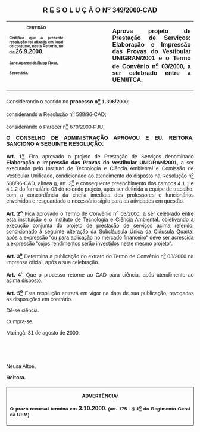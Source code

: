 <BODY>

<B><FONT FACE="Arial" SIZE=4><P ALIGN="CENTER"><A NAME="_Toc445798786"></P>
<P ALIGN="CENTER">R E S O L U &Ccedil; &Atilde; O  N<U><SUP>o</U></SUP>  349/2000-CAD</P>
</B></FONT><FONT FACE="Arial"><P ALIGN="JUSTIFY"></P></FONT>
<TABLE CELLSPACING=0 BORDER=0 CELLPADDING=7 WIDTH=621>
<TR><TD WIDTH="32%" VALIGN="TOP">
<B><FONT FACE="Arial" SIZE=1><P ALIGN="CENTER">CERTID&Atilde;O</P>
<P ALIGN="JUSTIFY">   Certifico que a presente resolu&ccedil;&atilde;o foi afixada em local de costume, nesta Reitoria, no dia </FONT><FONT FACE="Arial">26.9.2000</FONT><FONT FACE="Arial" SIZE=1>.</P>
<P ALIGN="JUSTIFY"></P>
<P ALIGN="JUSTIFY">Jane Aparecida Rupp Rosa,</P>
<P ALIGN="JUSTIFY">Secret&aacute;ria.</B></FONT></TD>
<TD WIDTH="23%" VALIGN="TOP">&nbsp;</TD>
<TD WIDTH="46%" VALIGN="TOP">
<B><FONT FACE="Arial"><P ALIGN="JUSTIFY">Aprova projeto de Presta&ccedil;&atilde;o de Servi&ccedil;os: Elabora&ccedil;&atilde;o e Impress&atilde;o das Provas do Vestibular UNIGRAN/2001 e o Termo de Conv&ecirc;nio n<U><SUP>o</U></SUP> 03/2000, a ser celebrado entre a UEM/ITCA.</B></FONT></TD>
</TR>
</TABLE>

<FONT FACE="Arial"><P ALIGN="JUSTIFY"></P>
<P ALIGN="JUSTIFY">&#9;Considerando o contido no <B>processo n<U><SUP>o</U></SUP> 1.396/2000;</P>
<P ALIGN="JUSTIFY">&#9;</B>considerando a Resolu&ccedil;&atilde;o n<U><SUP>o</U></SUP> 588/96-CAD;</P>
<B><P ALIGN="JUSTIFY">&#9;</B>considerando o Parecer n<U><SUP>o</U></SUP> 670/2000-PJU,</P>
<P ALIGN="JUSTIFY"></P>
<B><P ALIGN="JUSTIFY">O CONSELHO DE ADMINISTRA&Ccedil;&Atilde;O APROVOU E EU, REITORA, SANCIONO A SEGUINTE RESOLU&Ccedil;&Atilde;O:</P>
</B><P ALIGN="JUSTIFY"></P>
<B><P ALIGN="JUSTIFY">Art. 1<U><SUP>o</B></U></SUP> Fica aprovado o projeto de Presta&ccedil;&atilde;o de Servi&ccedil;os denominado <B>Elabora&ccedil;&atilde;o e Impress&atilde;o das Provas do Vestibular UNIGRAN/2001</B>, a ser executado pelo Instituto de Tecnologia e Ci&ecirc;ncia Ambiental e Comiss&atilde;o de Vestibular Unificado, condicionado ao atendimento do disposto na Resolu&ccedil;&atilde;o n<U><SUP>o</U></SUP> 588/96-CAD, al&iacute;nea g, art. 3<U><SUP>o</U></SUP> e conseq&uuml;ente preenchimento dos campos 4.1.1 e 4.1.2 do formul&aacute;rio 03 do referido projeto, ap&oacute;s ser definida a equipe de trabalho, com a concord&acirc;ncia da chefia imediata dos professores e funcion&aacute;rios envolvidos e resguardado o necess&aacute;rio sigilo para as atividades em quest&atilde;o.</P>
<B><P ALIGN="JUSTIFY">Art. 2<U><SUP>o</B></U></SUP> Fica aprovado o Termo de Conv&ecirc;nio n<U><SUP>o</U></SUP> 03/2000, a ser celebrado entre esta institui&ccedil;&atilde;o e o Instituto de Tecnologia e Ci&ecirc;ncia Ambiental, objetivando a execu&ccedil;&atilde;o conjunta do projeto de presta&ccedil;&atilde;o de servi&ccedil;os acima referido, condicionado &agrave; seguinte altera&ccedil;&atilde;o da Subcl&aacute;usula &Uacute;nica da Cl&aacute;usula Quarta: ap&oacute;s a express&atilde;o &quot;ou para aplica&ccedil;&atilde;o no mercado financeiro&quot; deve ser acrescida a express&atilde;o &quot;cujos rendimentos ser&atilde;o investidos neste mesmo projeto&quot;.</P>
<B><P ALIGN="JUSTIFY">Art. 3<U><SUP>o</B></U></SUP> Determina a publica&ccedil;&atilde;o do extrato do Termo de Conv&ecirc;nio n<U><SUP>o</U></SUP> 03/2000 na imprensa oficial, ap&oacute;s a sua celebra&ccedil;&atilde;o.</P>
<B><P ALIGN="JUSTIFY">Art. 4<U><SUP>o</B></U></SUP> Que o processo retorne ao CAD para ci&ecirc;ncia, ap&oacute;s atendimento ao acima disposto.</P>
<B><P ALIGN="JUSTIFY">Art. 5<U><SUP>o</U></SUP> </B>Esta resolu&ccedil;&atilde;o entrar&aacute; em vigor na data de sua publica&ccedil;&atilde;o, revogadas as disposi&ccedil;&otilde;es em contr&aacute;rio.</P>
<P ALIGN="JUSTIFY">&#9;D&ecirc;-se ci&ecirc;ncia.</P>
<P ALIGN="JUSTIFY">&#9;Cumpra-se.</P>
<P ALIGN="JUSTIFY">Maring&aacute;, 31 de agosto de 2000.</P>
<P ALIGN="JUSTIFY"></P>
<P ALIGN="JUSTIFY">&nbsp;</P>
<P ALIGN="JUSTIFY">&nbsp;</P>
<P ALIGN="JUSTIFY">Neusa Alto&eacute;,</P>
<B><P ALIGN="JUSTIFY">Reitora.</P>
</B><P ALIGN="JUSTIFY"></P></FONT>
<TABLE BORDER CELLSPACING=1 CELLPADDING=4 WIDTH=212>
<TR><TD VALIGN="TOP">
<B><FONT SIZE=2><P ALIGN="CENTER">ADVERT&Ecirc;NCIA:</P>
</FONT><FONT FACE="Arial" SIZE=2><P ALIGN="JUSTIFY">O prazo recursal termina em </FONT><FONT FACE="Arial">3.10.2000</FONT><FONT FACE="Arial" SIZE=2>. (art. 175 - § 1<U><SUP>o</U></SUP> do Regimento Geral da UEM)</B></FONT></TD>
</TR>
</TABLE>

<FONT SIZE=2><P></A></P></FONT></BODY>
